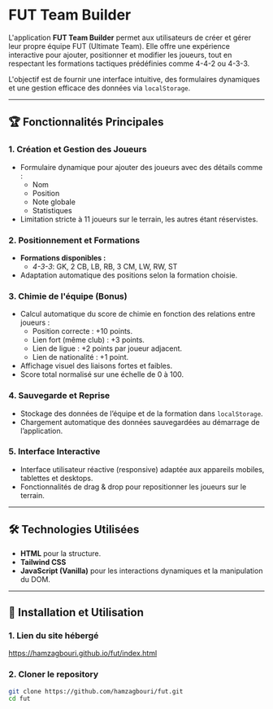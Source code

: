 # FUT Team Builder

L'application **FUT Team Builder** permet aux utilisateurs de créer et gérer leur propre équipe FUT (Ultimate Team). Elle offre une expérience interactive pour ajouter, positionner et modifier les joueurs, tout en respectant les formations tactiques prédéfinies comme 4-4-2 ou 4-3-3. 

L'objectif est de fournir une interface intuitive, des formulaires dynamiques et une gestion efficace des données via `localStorage`.

---

## 🏆 **Fonctionnalités Principales**

### 1. **Création et Gestion des Joueurs**
- Formulaire dynamique pour ajouter des joueurs avec des détails comme :
  - Nom
  - Position
  - Note globale
  - Statistiques
- Limitation stricte à 11 joueurs sur le terrain, les autres étant réservistes.

### 2. **Positionnement et Formations**
- **Formations disponibles :**
  - *4-3-3*: GK, 2 CB, LB, RB, 3 CM, LW, RW, ST
- Adaptation automatique des positions selon la formation choisie.

### 3. **Chimie de l'équipe (Bonus)**
- Calcul automatique du score de chimie en fonction des relations entre joueurs :
  - Position correcte : +10 points.
  - Lien fort (même club) : +3 points.
  - Lien de ligue : +2 points par joueur adjacent.
  - Lien de nationalité : +1 point.
- Affichage visuel des liaisons fortes et faibles.
- Score total normalisé sur une échelle de 0 à 100.

### 4. **Sauvegarde et Reprise**
- Stockage des données de l’équipe et de la formation dans `localStorage`.
- Chargement automatique des données sauvegardées au démarrage de l’application.

### 5. **Interface Interactive**
- Interface utilisateur réactive (responsive) adaptée aux appareils mobiles, tablettes et desktops.
- Fonctionnalités de drag & drop pour repositionner les joueurs sur le terrain.

---

## 🛠️ **Technologies Utilisées**
- **HTML** pour la structure.
- **Tailwind CSS**
- **JavaScript (Vanilla)** pour les interactions dynamiques et la manipulation du DOM.

---

## 🚀 **Installation et Utilisation**
### **1. Lien du site hébergé**
  https://hamzagbouri.github.io/fut/index.html
### **2. Cloner le repository**
```bash
git clone https://github.com/hamzagbouri/fut.git
cd fut
